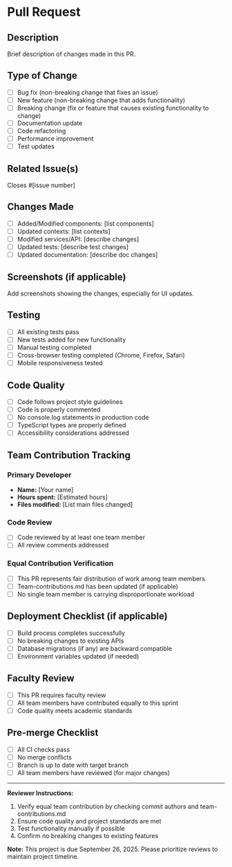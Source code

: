 # Pull Request

## Description
Brief description of changes made in this PR.

## Type of Change
- [ ] Bug fix (non-breaking change that fixes an issue)
- [ ] New feature (non-breaking change that adds functionality)
- [ ] Breaking change (fix or feature that causes existing functionality to change)
- [ ] Documentation update
- [ ] Code refactoring
- [ ] Performance improvement
- [ ] Test updates

## Related Issue(s)
Closes #[issue number]

## Changes Made
- [ ] Added/Modified components: [list components]
- [ ] Updated contexts: [list contexts]
- [ ] Modified services/API: [describe changes]
- [ ] Updated tests: [describe test changes]
- [ ] Updated documentation: [describe doc changes]

## Screenshots (if applicable)
Add screenshots showing the changes, especially for UI updates.

## Testing
- [ ] All existing tests pass
- [ ] New tests added for new functionality
- [ ] Manual testing completed
- [ ] Cross-browser testing completed (Chrome, Firefox, Safari)
- [ ] Mobile responsiveness tested

## Code Quality
- [ ] Code follows project style guidelines
- [ ] Code is properly commented
- [ ] No console.log statements in production code
- [ ] TypeScript types are properly defined
- [ ] Accessibility considerations addressed

## Team Contribution Tracking
### Primary Developer
- **Name:** [Your name]
- **Hours spent:** [Estimated hours]
- **Files modified:** [List main files changed]

### Code Review
- [ ] Code reviewed by at least one team member
- [ ] All review comments addressed

### Equal Contribution Verification
- [ ] This PR represents fair distribution of work among team members
- [ ] Team-contributions.md has been updated (if applicable)
- [ ] No single team member is carrying disproportionate workload

## Deployment Checklist (if applicable)
- [ ] Build process completes successfully
- [ ] No breaking changes to existing APIs
- [ ] Database migrations (if any) are backward compatible
- [ ] Environment variables updated (if needed)

## Faculty Review
- [ ] This PR requires faculty review
- [ ] All team members have contributed equally to this sprint
- [ ] Code quality meets academic standards

## Pre-merge Checklist
- [ ] All CI checks pass
- [ ] No merge conflicts
- [ ] Branch is up to date with target branch
- [ ] All team members have reviewed (for major changes)

---

**Reviewer Instructions:**
1. Verify equal team contribution by checking commit authors and team-contributions.md
2. Ensure code quality and project standards are met
3. Test functionality manually if possible
4. Confirm no breaking changes to existing features

**Note:** This project is due September 26, 2025. Please prioritize reviews to maintain project timeline.